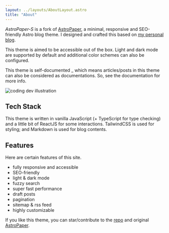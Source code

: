 ```yaml
---
layout: ../layouts/AboutLayout.astro
title: "About"
---
```


*AstroPaper-S* is a fork of [AstroPaper](https://github.com/satnaing/astro-paper), a minimal, responsive and SEO-friendly Astro blog theme. I designed and crafted this based on [my personal blog](https://blog.ziteh.dev/).

This theme is aimed to be accessible out of the box. Light and dark mode are supported by
default and additional color schemes can also be configured.

This theme is self-documented \_ which means articles/posts in this theme can also be considered as documentations. So, see the documentation for more info.

<div>
  <img src="/dev.svg" class="sm:w-1/2 mx-auto" alt="coding dev illustration">
</div>

## Tech Stack

This theme is written in vanilla JavaScript (+ TypeScript for type checking) and a little bit of ReactJS for some interactions. TailwindCSS is used for styling; and Markdown is used for blog contents.

## Features

Here are certain features of this site.

- fully responsive and accessible
- SEO-friendly
- light & dark mode
- fuzzy search
- super fast performance
- draft posts
- pagination
- sitemap & rss feed
- highly customizable

If you like this theme, you can star/contribute to the [repo](https://github.com/ziteh/astro-paper-s) and original [AstroPaper](https://github.com/satnaing/astro-paper).  
